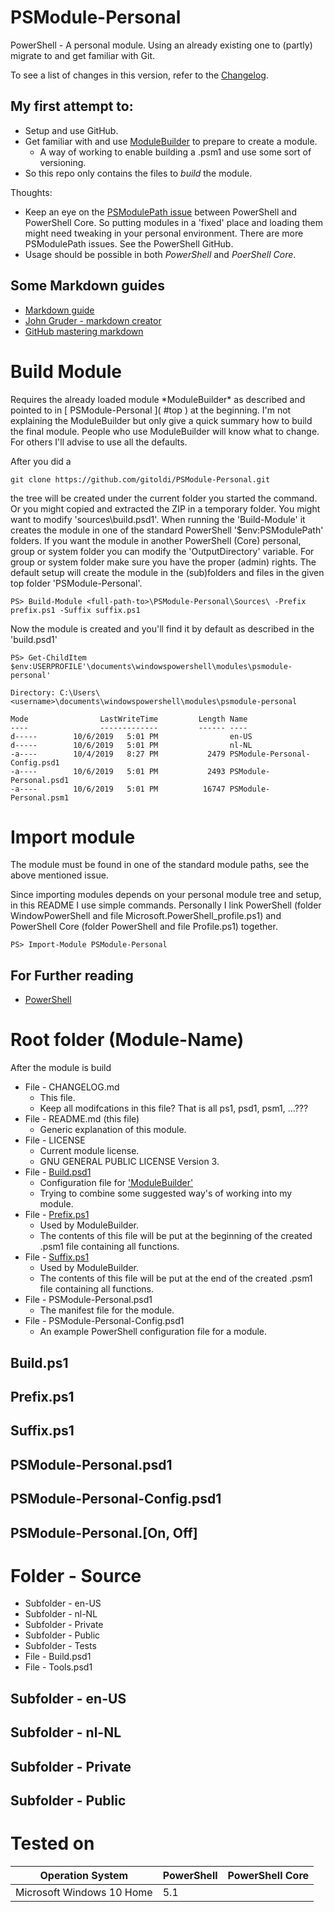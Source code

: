 
<h1 id='top'>PSModule-Personal</h1>
PowerShell - A personal module. Using an already existing one to (partly) migrate to and get familiar with Git.

To see a list of changes in this version, refer to the [Changelog](CHANGELOG.md).

<h2>My first attempt to:</h2>

* Setup and use GitHub.
* Get familiar with and use [ModuleBuilder](https://github.com/PoshCode/ModuleBuilder) to prepare to create a module.
    * A way of working to enable building a <module>.psm1 and use some sort of versioning.
* So this repo only contains the files to *build* the module.

Thoughts:
* Keep an eye on the [PSModulePath issue](https://github.com/PowerShell/PowerShell/issues/6850) between PowerShell and PowerShell Core. So putting modules in a 'fixed' place and loading them might need tweaking in your personal environment. There are more PSModulePath issues. See the PowerShell GitHub.
* Usage should be possible in both *PowerShell* and *PoerShell Core*.

<h2>Some Markdown guides</h2>

* [Markdown guide](https://www.markdownguide.org/basic-syntax/)
* [John Gruder - markdown creator](https://daringfireball.net/projects/markdown/)
* [GitHub mastering markdown](https://guides.github.com/features/mastering-markdown/)

<h1 id='build'>Build Module</h1>
Requires the already loaded module *ModuleBuilder* as described and pointed to in [ PSModule-Personal ]( #top ) at the beginning. I'm not explaining the ModuleBuilder but only give a quick summary how to build the final module. People who use ModuleBuilder will know what to change. For others I'll advise to use all the defaults.

After you did a

    git clone https://github.com/gitoldi/PSModule-Personal.git

the tree will be created under the current folder you started the command. Or you might copied and extracted the ZIP in a temporary folder. You might want to modify 'sources\build.psd1'. When running the 'Build-Module' it creates the module in one of the standard PowerShell '$env:PSModulePath' folders. If you want the module in another PowerShell (Core) personal, group or system folder you can modify the 'OutputDirectory' variable. For group or system folder make sure you have the proper (admin) rights. The default setup will create the module in the (sub)folders and files in the given top folder 'PSModule-Personal'.

    PS> Build-Module <full-path-to>\PSModule-Personal\Sources\ -Prefix prefix.ps1 -Suffix suffix.ps1

Now the module is created and you'll find it by default as described in the 'build.psd1'

    PS> Get-ChildItem $env:USERPROFILE'\documents\windowspowershell\modules\psmodule-personal'

    Directory: C:\Users\<username>\documents\windowspowershell\modules\psmodule-personal
    
    Mode                LastWriteTime         Length Name
    ----                -------------         ------ ----
    d-----        10/6/2019   5:01 PM                en-US
    d-----        10/6/2019   5:01 PM                nl-NL
    -a----        10/4/2019   8:27 PM           2479 PSModule-Personal-Config.psd1
    -a----        10/6/2019   5:01 PM           2493 PSModule-Personal.psd1
    -a----        10/6/2019   5:01 PM          16747 PSModule-Personal.psm1

<h1 id='import'>Import module</h1>
The module must be found in one of the standard module paths, see the above mentioned issue.

Since importing modules depends on your personal module tree and setup, in this README I use simple commands.
Personally I link PowerShell (folder WindowPowerShell and file Microsoft.PowerShell_profile.ps1) and PowerShell Core (folder PowerShell and file Profile.ps1) together.

    PS> Import-Module PSModule-Personal

<h2>For Further reading</h2>

* [PowerShell](https://docs.microsoft.com/en-us/powershell/developer/module/modifying-the-psmodulepath-installation-path)

<h1 id='folderroot'>Root folder (Module-Name)</h1>

After the module is build

* File - CHANGELOG.md
    * This file.
    * Keep all modifcations in this file? That is all ps1, psd1, psm1, ...???
* File - README.md (this file)
    * Generic explanation of this module.
* File - LICENSE
    * Current module license.
    * GNU GENERAL PUBLIC LICENSE Version 3.
* File - [Build.psd1](#build)
    * Configuration file for [ 'ModuleBuilder' ]( https://github.com/PoshCode/ModuleBuilder )
    * Trying to combine some suggested way's of working into my module.
* File - [Prefix.ps1](#prefix)
    * Used by ModuleBuilder.
    * The contents of this file will be put at the beginning of the created <module>.psm1 file containing all functions.
* File - [Suffix.ps1](#suffix)
    * Used by ModuleBuilder.
    * The contents of this file will be put at the end of the created <module>.psm1 file containing all functions.
* File - PSModule-Personal.psd1
    * The manifest file for the module.
* File - PSModule-Personal-Config.psd1
    * An example PowerShell configuration file for a module.

<h2 id="build">Build.ps1</h2>

<h2 id="prefix">Prefix.ps1</h2>

<h2 id="suffix">Suffix.ps1</h2>

<h2 id="suffix">PSModule-Personal.psd1</h2>

<h2 id="suffix">PSModule-Personal-Config.psd1</h2>

<h2 id="suffix">PSModule-Personal.[On, Off]</h2>

<h1 id='foldersource'>Folder - Source</h1>

* Subfolder - en-US
* Subfolder - nl-NL
* Subfolder - Private
* Subfolder - Public
* Subfolder - Tests
* File - Build.psd1
* File - Tools.psd1

## Subfolder - en-US

## Subfolder - nl-NL

## Subfolder - Private

## Subfolder - Public

<h1>Tested on</h1>

Operation System | PowerShell | PowerShell Core
-------------------------------------------------- | ---------- | ----------
Microsoft Windows 10 Home | 5.1 | 
